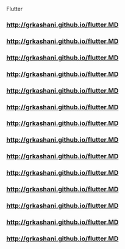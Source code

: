 Flutter
### http://grkashani.github.io/flutter.MD
### http://grkashani.github.io/flutter.MD
### http://grkashani.github.io/flutter.MD
### http://grkashani.github.io/flutter.MD
### http://grkashani.github.io/flutter.MD
### http://grkashani.github.io/flutter.MD
### http://grkashani.github.io/flutter.MD
### http://grkashani.github.io/flutter.MD
### http://grkashani.github.io/flutter.MD
### http://grkashani.github.io/flutter.MD
### http://grkashani.github.io/flutter.MD
### http://grkashani.github.io/flutter.MD
### http://grkashani.github.io/flutter.MD
### http://grkashani.github.io/flutter.MD
